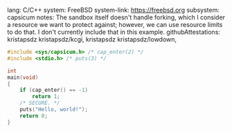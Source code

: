 lang: C/C++
system: FreeBSD
system-link: https://freebsd.org
subsystem: capsicum
notes: The sandbox itself doesn't handle forking, which I consider a resource
    we want to protect against; however, we can use resource limits to do that.
    I don't currently include that in this example.
githubAttestations: 
    kristapsdz kristapsdz/kcgi,
    kristapsdz kristapsdz/lowdown,

```c
#include <sys/capsicum.h> /* cap_enter(2) */
#include <stdio.h> /* puts(3) */

int
main(void)
{
	if (cap_enter() == -1)
		return 1;
	/* SECURE. */
	puts("Hello, world!");
	return 0;
}
```
